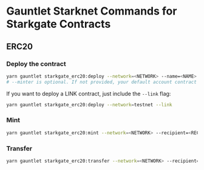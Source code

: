 # Gauntlet Starknet Commands for Starkgate Contracts

## ERC20

### Deploy the contract

```bash
yarn gauntlet starkgate_erc20:deploy --network=<NETWORK> --name=<NAME> --symbol=<SYMBOL> --decimals=<DECIMALS> "--minter=<MINTER_ADDRESS>"
# --minter is optional. If not provided, your default account contract will be used as minter
```

If you want to deploy a LINK contract, just include the `--link` flag:

```bash
yarn gauntlet starkgate_erc20:deploy --network=testnet --link
```

### Mint

```bash
yarn gauntlet starkgate_erc20:mint --network=<NETWORK> --recipient=<RECPIENT_ACCOUNT> --amount=<AMOUNT> <ERC20_CONTRACT_ADDRESS>
```

### Transfer

```bash
yarn gauntlet starkgate_erc20:transfer --network=<NETWORK> --recipient=<RECPIENT_ACCOUNT> --amount=<AMOUNT> <ERC20_CONTRACT_ADDRESS>
```
